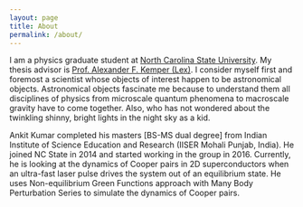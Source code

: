 ```yaml
---
layout: page
title: About
permalink: /about/
---
```


I am a physics graduate student at [North Carolina State University](https://www.ncsu.edu). My
thesis advisor is [Prof. Alexander F. Kemper (Lex)](https://physics.ncsu.edu). I consider myself first and foremost a
scientist whose objects of interest happen to be astronomical objects.
Astronomical objects fascinate me because to understand them all disciplines
of physics from microscale quantum phenomena to macroscale gravity have to
come together. Also, who has not wondered about the twinkling shinny, bright
lights in the night sky as a kid.

Ankit Kumar completed his masters [BS-MS dual degree] from Indian Institute
of Science Education and Research (IISER Mohali Punjab, India). He joined NC
State in 2014 and started working in the group in 2016. Currently, he is
looking at the dynamics of Cooper pairs in 2D superconductors when an
ultra-fast laser pulse drives the system out of an equilibrium state. He uses
Non-equilibrium Green Functions approach with Many Body Perturbation Series
to simulate the dynamics of Cooper pairs.
